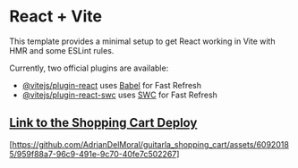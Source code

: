 # React + Vite

This template provides a minimal setup to get React working in Vite with HMR and some ESLint rules.

Currently, two official plugins are available:

- [@vitejs/plugin-react](https://github.com/vitejs/vite-plugin-react/blob/main/packages/plugin-react/README.md) uses [Babel](https://babeljs.io/) for Fast Refresh
- [@vitejs/plugin-react-swc](https://github.com/vitejs/vite-plugin-react-swc) uses [SWC](https://swc.rs/) for Fast Refresh

## [Link to the Shopping Cart Deploy](https://guitarla-react-adm.netlify.app/)
[https://github.com/AdrianDelMoral/guitarla_shopping_cart/assets/60920185/959f88a7-96c9-491e-9c70-40fe7c502267]



